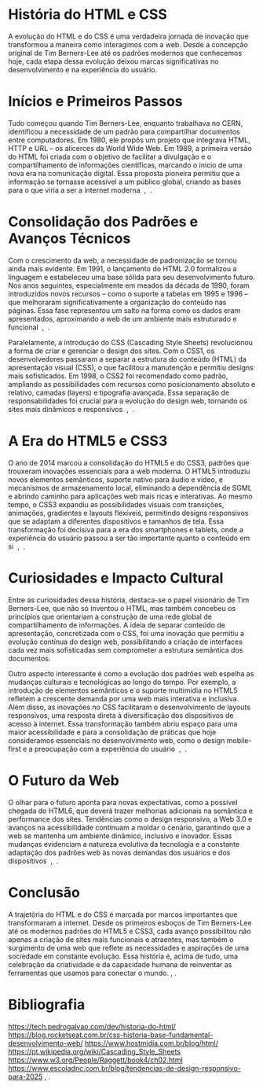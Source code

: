 # História do HTML e CSS

A evolução do HTML e do CSS é uma verdadeira jornada de inovação que transformou a maneira como interagimos com a web. Desde a concepção original de Tim Berners-Lee até os padrões modernos que conhecemos hoje, cada etapa dessa evolução deixou marcas significativas no desenvolvimento e na experiência do usuário.

# Inícios e Primeiros Passos

Tudo começou quando Tim Berners-Lee, enquanto trabalhava no CERN, identificou a necessidade de um padrão para compartilhar documentos entre computadores. Em 1980, ele propôs um projeto que integrava HTML, HTTP e URL – os alicerces da World Wide Web. Em 1989, a primeira versão do HTML foi criada com o objetivo de facilitar a divulgação e o compartilhamento de informações científicas, marcando o início de uma nova era na comunicação digital. Essa proposta pioneira permitiu que a informação se tornasse acessível a um público global, criando as bases para o que viria a ser a internet moderna ​
, ​
.

# Consolidação dos Padrões e Avanços Técnicos

Com o crescimento da web, a necessidade de padronização se tornou ainda mais evidente. Em 1991, o lançamento do HTML 2.0 formalizou a linguagem e estabeleceu uma base sólida para seu desenvolvimento futuro. Nos anos seguintes, especialmente em meados da década de 1990, foram introduzidos novos recursos – como o suporte a tabelas em 1995 e 1996 – que melhoraram significativamente a organização do conteúdo nas páginas. Essa fase representou um salto na forma como os dados eram apresentados, aproximando a web de um ambiente mais estruturado e funcional ​
, ​
.

Paralelamente, a introdução do CSS (Cascading Style Sheets) revolucionou a forma de criar e gerenciar o design dos sites. Com o CSS1, os desenvolvedores passaram a separar a estrutura do conteúdo (HTML) da apresentação visual (CSS), o que facilitou a manutenção e permitiu designs mais sofisticados. Em 1998, o CSS2 foi recomendado como padrão, ampliando as possibilidades com recursos como posicionamento absoluto e relativo, camadas (layers) e tipografia avançada. Essa separação de responsabilidades foi crucial para a evolução do design web, tornando os sites mais dinâmicos e responsivos ​
, ​
.

# A Era do HTML5 e CSS3

O ano de 2014 marcou a consolidação do HTML5 e do CSS3, padrões que trouxeram inovações essenciais para a web moderna. O HTML5 introduziu novos elementos semânticos, suporte nativo para áudio e vídeo, e mecanismos de armazenamento local, eliminando a dependência de SGML e abrindo caminho para aplicações web mais ricas e interativas. Ao mesmo tempo, o CSS3 expandiu as possibilidades visuais com transições, animações, gradientes e layouts flexíveis, permitindo designs responsivos que se adaptam a diferentes dispositivos e tamanhos de tela. Essa transformação foi decisiva para a era dos smartphones e tablets, onde a experiência do usuário passou a ser tão importante quanto o conteúdo em si ​
, ​
.

# Curiosidades e Impacto Cultural

Entre as curiosidades dessa história, destaca-se o papel visionário de Tim Berners-Lee, que não só inventou o HTML, mas também concebeu os princípios que orientariam a construção de uma rede global de compartilhamento de informações. A ideia de separar conteúdo de apresentação, concretizada com o CSS, foi uma inovação que permitiu a evolução contínua do design web, possibilitando a criação de interfaces cada vez mais sofisticadas sem comprometer a estrutura semântica dos documentos.

Outro aspecto interessante é como a evolução dos padrões web espelha as mudanças culturais e tecnológicas ao longo do tempo. Por exemplo, a introdução de elementos semânticos e o suporte multimídia no HTML5 refletem a crescente demanda por uma web mais interativa e inclusiva. Além disso, as inovações no CSS facilitaram o desenvolvimento de layouts responsivos, uma resposta direta à diversificação dos dispositivos de acesso à internet. Essa transformação também abriu espaço para uma maior acessibilidade e para a consolidação de práticas que hoje consideramos essenciais no desenvolvimento web, como o design mobile-first e a preocupação com a experiência do usuário ​
, ​
.

# O Futuro da Web

O olhar para o futuro aponta para novas expectativas, como a possível chegada do HTML6, que deverá trazer melhorias adicionais na semântica e performance dos sites. Tendências como o design responsivo, a Web 3.0 e avanços na acessibilidade continuam a moldar o cenário, garantindo que a web se mantenha um ambiente dinâmico, inclusivo e inovador. Essas mudanças evidenciam a natureza evolutiva da tecnologia e a constante adaptação dos padrões web às novas demandas dos usuários e dos dispositivos ​
, ​
.

# Conclusão

A trajetória do HTML e do CSS é marcada por marcos importantes que transformaram a internet. Desde os primeiros esboços de Tim Berners-Lee até os modernos padrões do HTML5 e CSS3, cada avanço possibilitou não apenas a criação de sites mais funcionais e atraentes, mas também o surgimento de uma web que reflete as necessidades e aspirações de uma sociedade em constante evolução. Essa história é, acima de tudo, uma celebração da criatividade e da capacidade humana de reinventar as ferramentas que usamos para conectar o mundo.
,
.

# Bibliografia

https://tech.pedrogalvao.com/dev/historia-do-html/
https://blog.rocketseat.com.br/css-historia-base-fundamental-desenvolvimento-web/
https://www.hostmidia.com.br/blog/html/
https://pt.wikipedia.org/wiki/Cascading_Style_Sheets
https://www.w3.org/People/Raggett/book4/ch02.html
https://www.escoladnc.com.br/blog/tendencias-de-design-responsivo-para-2025
,
.





